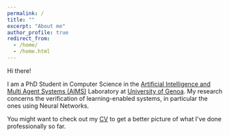 ```yaml
---
permalink: /
title: ""
excerpt: "About me"
author_profile: true
redirect_from: 
  - /home/
  - /home.html
---
```


Hi there!

I am a PhD Student in Computer Science in the [Artificial Intelligence and Multi Agent Systems (AIMS)](http://www.aimslab.org/) Laboratory at [University of Genoa](https://unige.it/en/).
My research concerns the verification of learning-enabled systems, in particular the ones using Neural Networks.

You might want to check out my [CV](files/main.pdf) to get a better picture of what I've done professionally so far.
